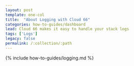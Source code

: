 ```yaml
---
layout: post
template: one-col
title:  "About Logging with Cloud 66"
categories: how-to-guides/dashboard
lead: Cloud 66 makes it easy to handle your stack logs
tags: ['Logs']
legacy: false
permalink: /:collection/:path
---
```


{% include how-to-guides/logging.md %}